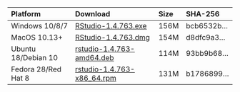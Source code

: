 
| Platform            | Download                                                                                                                                                              | Size | SHA-256                                                                                                              |
|:--------------------|:----------------------------------------------------------------------------------------------------------------------------------------------------------------------|:-----|:---------------------------------------------------------------------------------------------------------------------|
| Windows 10/8/7      | <a href="https://s3.amazonaws.com/rstudio-ide-build/desktop/windows/RStudio-1.4.763.exe"><i class="fa fa-download"></i> RStudio-1.4.763.exe</a>                       | 156M | <span class="sha256" data-sha256="bcb6532b17225c5d2d48133356d92851c964d5056a61deda708342ab19f45e52">bcb6532b…</span> |
| MacOS 10.13+        | <a href="https://s3.amazonaws.com/rstudio-ide-build/desktop/macos/RStudio-1.4.763.dmg"><i class="fa fa-download"></i> RStudio-1.4.763.dmg</a>                         | 154M | <span class="sha256" data-sha256="d8dfc9a384ee7b92d32c77257a844ed13ad7bbbfa8fa9c1ee277c575b654b79b">d8dfc9a3…</span> |
| Ubuntu 18/Debian 10 | <a href="https://s3.amazonaws.com/rstudio-ide-build/desktop/bionic/amd64/rstudio-1.4.763-amd64.deb"><i class="fa fa-download"></i> rstudio-1.4.763-amd64.deb</a>      | 114M | <span class="sha256" data-sha256="93bb9b68df83cd96c1ce9b288c78a95c4973f9c667f63f68bfa083b12b2dd635">93bb9b68…</span> |
| Fedora 28/Red Hat 8 | <a href="https://s3.amazonaws.com/rstudio-ide-build/desktop/centos8/x86_64/rstudio-1.4.763-x86_64.rpm"><i class="fa fa-download"></i> rstudio-1.4.763-x86\_64.rpm</a> | 131M | <span class="sha256" data-sha256="b178689917a8699937aaff82a08e2eb58df743cc23389f4472534d0d562da108">b1786899…</span> |
